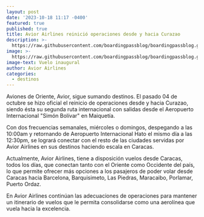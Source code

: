```yaml
---
layout: post
date: '2023-10-18 11:17 -0400'
featured: true
published: true
title: Avior Airlines reinició operaciones desde y hacia Curazao
description: >-
  https://raw.githubusercontent.com/boardingpassblog/boardingpassblog.github.io/main/assets/images/1Avior_curazao.jpg
image: >-
  https://raw.githubusercontent.com/boardingpassblog/boardingpassblog.github.io/main/assets/images/1Avior_curazao.jpg
image-text: Vuelo inaugural
author: Avior Airlines
categories:
  - destinos
---
```



Aviones de Oriente, Avior, sigue sumando destinos. El pasado 04 de octubre se hizo
oficial el reinicio de operaciones desde y hacia Curazao, siendo ésta su segunda ruta internacional con
salidas desde el Aeropuerto Internacional "Simón Bolívar" en Maiquetía.

Con dos frecuencias semanales, miércoles o domingos, despegando a las 10:00am y retornando de Aeropuerto Internacional Hato el mismo día a las 12:30pm, se logrará conectar con el resto de las ciudades servidas por Avior Airlines en sus destinos haciendo escala en Caracas.

Actualmente, Avior Airlines, tiene a disposición vuelos desde Caracas, todos los días, que conectan
tanto con el Oriente como Occidente del país, lo que permite ofrecer más opciones a los pasajeros de
poder volar desde Caracas hacia Barcelona, Barquisimeto, Las Piedras, Maracaibo, Porlamar, Puerto Ordaz.

En Avior Airlines continúan las adecuaciones de operaciones para mantener un itinerario de vuelos
que le permita consolidarse como una aerolínea que vuela hacia la excelencia.
